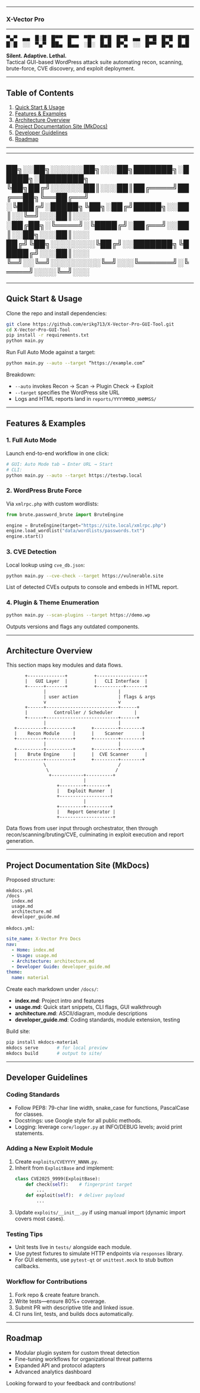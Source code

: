-----------------------------
### X-Vector Pro ###
-----------------------------

▀▄▀ ▄▄ █░█ █▀▀ █▀▀ ▀█▀ █▀█ █▀█ ▄▄ █▀█ █▀█ █▀█
█░█ ░░ ▀▄▀ ██▄ █▄▄ ░█░ █▄█ █▀▄ ░░ █▀▀ █▀▄ █▄█

**Silent. Adaptive. Lethal.**  
Tactical GUI-based WordPress attack suite automating recon, scanning, brute-force, CVE discovery, and exploit deployment.

---

## Table of Contents

1. [Quick Start & Usage](#quick-start--usage)  
2. [Features & Examples](#features--examples)  
3. [Architecture Overview](#architecture-overview)  
4. [Project Documentation Site (MkDocs)](#project-documentation-site-mkdocs)  
5. [Developer Guidelines](#developer-guidelines)  
6. [Roadmap](#roadmap)  

---
---------------------------------------------------------

██╗░░██╗░░░░░░██╗░░░██╗███████╗░█████╗░████████╗
╚██╗██╔╝░░░░░░██║░░░██║██╔════╝██╔══██╗╚══██╔══╝
░╚███╔╝░█████╗╚██╗░██╔╝█████╗░░██║░░╚═╝░░░██║░░░
░██╔██╗░╚════╝░╚████╔╝░██╔══╝░░██║░░██╗░░░██║░░░
██╔╝╚██╗░░░░░░░░╚██╔╝░░███████╗╚█████╔╝░░░██║░░░
╚═╝░░╚═╝░░░░░░░░░╚═╝░░░╚══════╝░╚════╝░░░░╚═╝░░░
----------------------------------------------------------
---
## Quick Start & Usage ##

Clone the repo and install dependencies:

```bash
git clone https://github.com/erikg713/X-Vector-Pro-GUI-Tool.git
cd X-Vector-Pro-GUI-Tool
pip install -r requirements.txt
python main.py
```

Run Full Auto Mode against a target:

```bash
python main.py --auto --target “https://example.com”
```

Breakdown:

- `--auto` invokes Recon → Scan → Plugin Check → Exploit  
- `--target` specifies the WordPress site URL  
- Logs and HTML reports land in `reports/YYYYMMDD_HHMMSS/`

---

## Features & Examples

### 1. Full Auto Mode

Launch end-to-end workflow in one click:

```bash
# GUI: Auto Mode tab → Enter URL → Start
# CLI: 
python main.py --auto --target https://testwp.local
```

### 2. WordPress Brute Force

Via `xmlrpc.php` with custom wordlists:

```python
from brute.password_brute import BruteEngine

engine = BruteEngine(target="https://site.local/xmlrpc.php")
engine.load_wordlist("data/wordlists/passwords.txt")
engine.start()
```

### 3. CVE Detection

Local lookup using `cve_db.json`:

```bash
python main.py --cve-check --target https://vulnerable.site
```

List of detected CVEs outputs to console and embeds in HTML report.

### 4. Plugin & Theme Enumeration

```bash
python main.py --scan-plugins --target https://demo.wp
```

Outputs versions and flags any outdated components.

---

## Architecture Overview

This section maps key modules and data flows.

```
       +--------------+          +------------------+
       |   GUI Layer  |          |   CLI Interface  |
       +------+-------+          +----------+-------+
              |                           |
              | user action               | flags & args
              v                           v
       +------+---------------------------+------+
       |          Controller / Scheduler        |
       +------+---------------------------+------+
              |                           |
   +----------+----------+      +---------+--------+
   |    Recon Module     |      |    Scanner       |
   +----------+----------+      +---------+--------+
              |                           |
   +----------+----------+      +---------+--------+
   |    Brute Engine     |      |  CVE Scanner      |
   +----------+----------+      +---------+--------+
              \                           /
               \                         /
                +------------+----------+
                             |
                   +---------+--------+
                   |   Exploit Runner  |
                   +-------------------+
                             |
                   +---------+---------+
                   |   Report Generator |
                   +--------------------+
```

Data flows from user input through orchestrator, then through recon/scanning/bruting/CVE, culminating in exploit execution and report generation.

---

## Project Documentation Site (MkDocs)

Proposed structure:

```
mkdocs.yml
/docs
  index.md
  usage.md
  architecture.md
  developer_guide.md
```

`mkdocs.yml`:

```yaml
site_name: X-Vector Pro Docs
nav:
  - Home: index.md
  - Usage: usage.md
  - Architecture: architecture.md
  - Developer Guide: developer_guide.md
theme:
  name: material
```

Create each markdown under `/docs/`:

- **index.md**: Project intro and features  
- **usage.md**: Quick start snippets, CLI flags, GUI walkthrough  
- **architecture.md**: ASCII/diagram, module descriptions  
- **developer_guide.md**: Coding standards, module extension, testing  

Build site:

```bash
pip install mkdocs-material
mkdocs serve       # for local preview
mkdocs build       # output to site/
```

---

## Developer Guidelines

### Coding Standards

- Follow PEP8: 79-char line width, snake_case for functions, PascalCase for classes.  
- Docstrings: use Google style for all public methods.  
- Logging: leverage `core/logger.py` at INFO/DEBUG levels; avoid print statements.

### Adding a New Exploit Module

1. Create `exploits/CVEYYYY_NNNN.py`.  
2. Inherit from `ExploitBase` and implement:
   ```python
   class CVE2025_9999(ExploitBase):
       def check(self):    # fingerprint target
           ...
       def exploit(self):  # deliver payload
           ...
   ```
3. Update `exploits/__init__.py` if using manual import (dynamic import covers most cases).

### Testing Tips

- Unit tests live in `tests/` alongside each module.  
- Use pytest fixtures to simulate HTTP endpoints via `responses` library.  
- For GUI elements, use `pytest-qt` or `unittest.mock` to stub button callbacks.

### Workflow for Contributions

1. Fork repo & create feature branch.  
2. Write tests—ensure 80%+ coverage.  
3. Submit PR with descriptive title and linked issue.  
4. CI runs lint, tests, and builds docs automatically.  

---

## Roadmap

- Modular plugin system for custom threat detection  
- Fine-tuning workflows for organizational threat patterns  
- Expanded API and protocol adapters  
- Advanced analytics dashboard  

Looking forward to your feedback and contributions!
